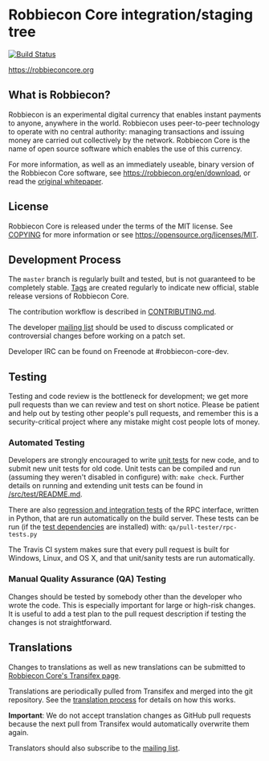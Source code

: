 Robbiecon Core integration/staging tree
=====================================

[![Build Status](https://travis-ci.org/robbiecon/robbiecon.svg?branch=master)](https://travis-ci.org/robbiecon/robbiecon)

https://robbieconcore.org

What is Robbiecon?
----------------

Robbiecon is an experimental digital currency that enables instant payments to
anyone, anywhere in the world. Robbiecon uses peer-to-peer technology to operate
with no central authority: managing transactions and issuing money are carried
out collectively by the network. Robbiecon Core is the name of open source
software which enables the use of this currency.

For more information, as well as an immediately useable, binary version of
the Robbiecon Core software, see https://robbiecon.org/en/download, or read the
[original whitepaper](https://robbieconcore.org/robbiecon.pdf).

License
-------

Robbiecon Core is released under the terms of the MIT license. See [COPYING](COPYING) for more
information or see https://opensource.org/licenses/MIT.

Development Process
-------------------

The `master` branch is regularly built and tested, but is not guaranteed to be
completely stable. [Tags](https://github.com/robbiecon/robbiecon/tags) are created
regularly to indicate new official, stable release versions of Robbiecon Core.

The contribution workflow is described in [CONTRIBUTING.md](CONTRIBUTING.md).

The developer [mailing list](https://lists.linuxfoundation.org/mailman/listinfo/robbiecon-dev)
should be used to discuss complicated or controversial changes before working
on a patch set.

Developer IRC can be found on Freenode at #robbiecon-core-dev.

Testing
-------

Testing and code review is the bottleneck for development; we get more pull
requests than we can review and test on short notice. Please be patient and help out by testing
other people's pull requests, and remember this is a security-critical project where any mistake might cost people
lots of money.

### Automated Testing

Developers are strongly encouraged to write [unit tests](src/test/README.md) for new code, and to
submit new unit tests for old code. Unit tests can be compiled and run
(assuming they weren't disabled in configure) with: `make check`. Further details on running
and extending unit tests can be found in [/src/test/README.md](/src/test/README.md).

There are also [regression and integration tests](/qa) of the RPC interface, written
in Python, that are run automatically on the build server.
These tests can be run (if the [test dependencies](/qa) are installed) with: `qa/pull-tester/rpc-tests.py`

The Travis CI system makes sure that every pull request is built for Windows, Linux, and OS X, and that unit/sanity tests are run automatically.

### Manual Quality Assurance (QA) Testing

Changes should be tested by somebody other than the developer who wrote the
code. This is especially important for large or high-risk changes. It is useful
to add a test plan to the pull request description if testing the changes is
not straightforward.

Translations
------------

Changes to translations as well as new translations can be submitted to
[Robbiecon Core's Transifex page](https://www.transifex.com/projects/p/robbiecon/).

Translations are periodically pulled from Transifex and merged into the git repository. See the
[translation process](doc/translation_process.md) for details on how this works.

**Important**: We do not accept translation changes as GitHub pull requests because the next
pull from Transifex would automatically overwrite them again.

Translators should also subscribe to the [mailing list](https://groups.google.com/forum/#!forum/robbiecon-translators).
